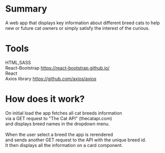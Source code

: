# Summary
A web app that displays key information about different breed cats to help new or future cat owners or simply satisfy the interest of the curious.

# Tools
HTML,SASS <br>
React-Bootstrap https://react-bootstrap.github.io/ <br>
React <br>
Axios library https://github.com/axios/axios

# How does it work?
On initial load the app fetches all cat breeds information <br>
via a GET request to "The Cat API" (thecatapi.com) <br>
and displays breed names in the dropdown menu. <br>
<br>
When the user select a breed the app is rerendered <br>
and sends another GET request to the API with the unique breed id. <br>
It then displays all the information on a card component.



